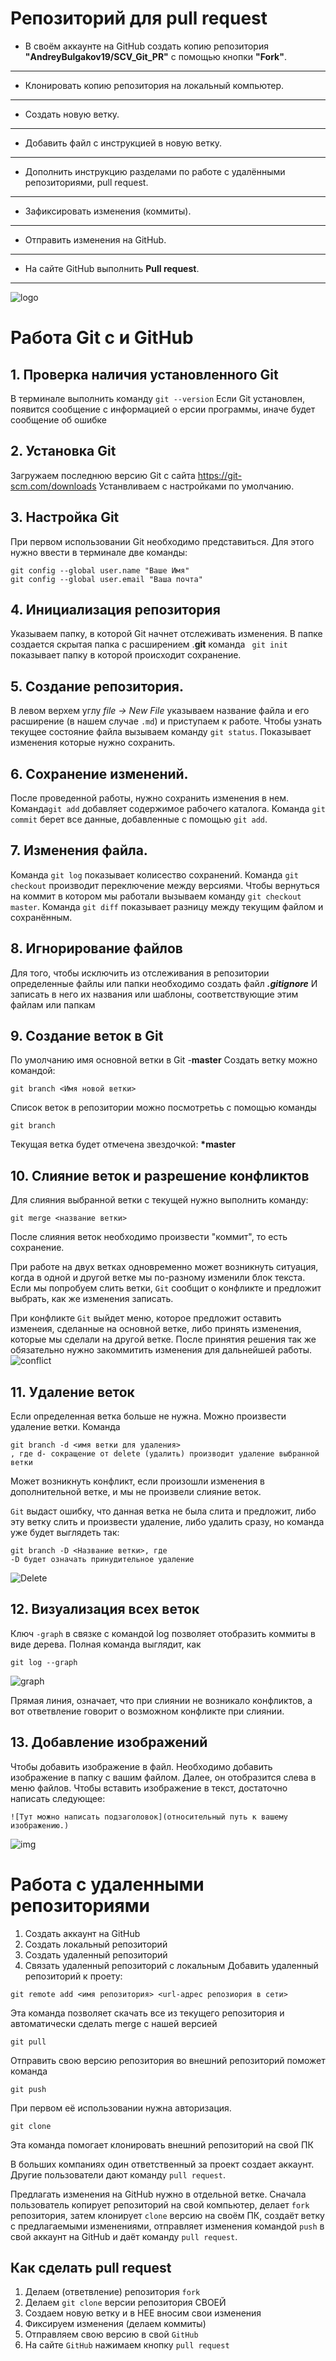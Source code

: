 # Репозиторий для **pull request**
* В своём аккаунте на GitHub создать копию репозитория **"AndreyBulgakov19/SCV_Git_PR"** с помощью кнопки **"Fork"**.
---
* Клонировать копию репозитория на локальный компьютер.
---
* Создать новую ветку.
---
* Добавить файл с инструкцией в новую ветку.
---
* Дополнить инструкцию разделами по работе с удалёнными репозиториями, pull request.
---
* Зафиксировать изменения (коммиты).
---
* Отправить изменения на GitHub.
---
* На сайте GitHub выполнить **Pull request**.
---

![logo](1280px-Git-logo.svg.png)
# **Работа Git с и GitHub**

## 1. Проверка наличия установленного Git
В терминале выполнить команду `git --version`
Если Git установлен, появится сообщение с информацией о ерсии программы, иначе будет сообщение об ошибке

## 2. Установка Git
Загружаем последнюю версию Git с сайта  https://git-scm.com/downloads
Устанвливаем с настройками по умолчанию.

## 3. Настройка Git
При первом использовании Git необходимо представиться. Для этого нужно ввести в терминале две команды:
```
git config --global user.name "Ваше Имя"
git config --global user.email "Ваша почта"
```
 ## 4. Инициализация репозитория
 Указываем  папку, в которой Git начнет отслеживать изменения. В папке создается скрытая папка c расширением .**git**
 команда ` git init` показывает папку в которой происходит сохранение. 
## 5. Cоздание репозитория.
 В левом верхем углу *file -> New File* указываем название файла и его расширение (в нашем случае `.md`) и приступаем к работе. 
 Чтобы узнать текущее состояние файла вызываем команду `git status`. Показывает изменения которые нужно сохранить.
 ## 6. Сохранение изменений.
 После проведенной работы, нужно сохранить изменения в нем.
 Команда`git add` добавляет содержимое рабочего каталога. Команда `git commit` берет все данные, добавленные с помощью `git add`.

## 7. Изменения файла.
 Команда `git log` показывает колисество сохранений. Команда `git checkout` производит переключение между версиями. Чтобы вернуться на коммит в котором мы работали вызываем команду `git checkout master`.
 Команда `git diff` показывает разницу между текущим файлом и сохранённым.
 
 ## 8. Игнорирование файлов
 Для того, чтобы исключить из отслеживания в репозитории определенные файлы или папки необходимо создать файл ***.gitignore*** И записать в него их названия или шаблоны, соответствующие этим файлам или папкам

 ## 9. Создание веток в Git
 
 По умолчанию имя основной ветки в Git -**master**
Создать ветку можно командой:
```
git branch <Имя новой ветки>
```
 Список веток в репозитории можно посмотретьь с помощью команды 
 ```
 git branch
 ```
 Текущая ветка будет отмечена звездочкой: **\*master**
 
## 10. Слияние веток и разрешение конфликтов

Для слияния выбранной ветки с текущей нужно выполнить команду:
 ```
 git merge <название ветки>
 ```
 После слияния веток необходимо произвести "коммит", то есть сохранение.

 При работе на двух ветках одновременно может возникнуть ситуация, когда в одной и другой ветке мы по-разному изменили блок текста. Если мы попробуем слить ветки, `Git` сообщит о конфликте и предложит выбрать, как же изменения записать.

При конфликте `Git` выйдет меню, которое предложит оставить изменеия, сделанные на основной ветке, либо принять изменения, которые мы сделали на другой ветке. После принятия решения так же обязательно нужно закоммитить изменения для дальнейшей работы.
 ![conflict](conflict.png)

## 11. Удаление веток

Если определенная ветка больше не нужна. Можно произвести удаление ветки. Команда 
```
git branch -d <имя ветки для удаления>
, где d- сокращение от delete (удалить) производит удаление выбранной ветки
```

Может возникнуть конфликт, если произошли изменения в дополнительной ветке, и мы не произвели слияние веток.

`Git` выдаст ошибку, что данная ветка не была слита и предложит, либо эту  ветку слить и произвести удаление, либо удалить сразу, но команда уже будет выглядеть так:
```
git branch -D <Название ветки>, где
-D будет означать принудительное удаление
```
![Delete](Delete.png)

## 12. Визуализация всех веток

Ключ `-graph` в связке с командой log позволяет отобразить коммиты в виде дерева. Полная команда выглядит, как 
```
git log --graph
```
![graph](graph.png)

Прямая линия, означает, что при слиянии не возникало конфликтов, а вот ответвление говорит о возможном конфликте при слиянии.


## 13. Добавление изображений

Чтобы добавить изображение в файл. Необходимо добавить изображение в папку с вашим файлом. Далее, он отобразится слева в меню файлов.
Чтобы вставить изображение в текст, достаточно написать следующее:
```
![Тут можно написать подзаголовок](относительный путь к вашему изображению.)
```
![img](img.png)
# Работа с удаленными репозиториями

1. Создать аккаунт на GitHub
2. Создать локальный репозиторий 
3. Создать удаленный репозиторий
4. Связать удаленный репозиторий с локальным
Добавить удаленный репозиторий к проету:
```
git remote add <имя репозитория> <url-адрес репозиория в сети>
```
Эта команда позволяет скачать все из текущего репозитория и автоматически сделать merge с нашей версией

```
git pull
```
Отправить свою версию репозитория во
внешний репозиторий поможет команда 

```
git push
```
 При первом её использовании нужна авторизация.

```
git clone
```
Эта команда помогает клонировать внешний репозиторий на свой ПК

В больших компаниях один ответственный за проект создает аккаунт. Другие пользователи дают команду `pull request`.

Предлагать изменения на GitHub нужно в отдельной ветке. Сначала
пользователь копирует репозиторий на свой компьютер, делает `fork` репозитория, затем
клонирует `clone` версию на своём ПК, создаёт ветку с предлагаемыми изменениями, отправляет
изменения командой `push` в свой аккаунт на GitHub и даёт команду `pull request`. 

## Как сделать pull request
1. Делаем   (ответвление) репозитория `fork`
2. Делаем `git clone`   версии репозитория СВОЕЙ
3. Создаем новую ветку и в НЕЕ вносим свои изменения
4. Фиксируем изменения (делаем коммиты)
5. Отправляем свою версию в свой `GitHub`
6. На сайте `GitHub` нажимаем кнопку `pull request`
